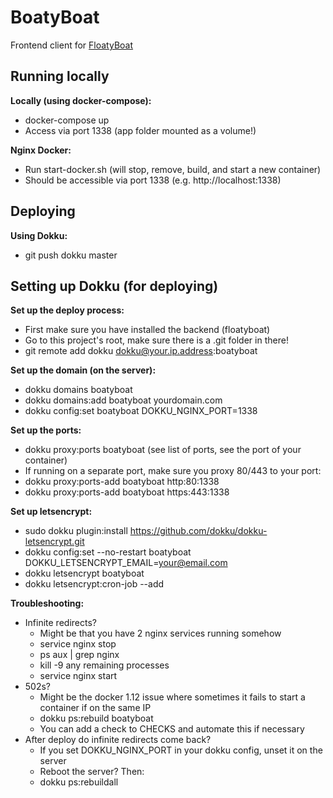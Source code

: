 # BoatyBoat

Frontend client for [FloatyBoat](https://github.com/lemiffe/floatyboat-fetch)

## Running locally

**Locally (using docker-compose):**
- docker-compose up
- Access via port 1338 (app folder mounted as a volume!)

**Nginx Docker:**
- Run start-docker.sh (will stop, remove, build, and start a new container)
- Should be accessible via port 1338 (e.g. http://localhost:1338)

## Deploying

**Using Dokku:**
- git push dokku master

## Setting up Dokku (for deploying)

**Set up the deploy process:**
- First make sure you have installed the backend (floatyboat)
- Go to this project's root, make sure there is a .git folder in there!
- git remote add dokku dokku@your.ip.address:boatyboat

**Set up the domain (on the server):**
- dokku domains boatyboat
- dokku domains:add boatyboat yourdomain.com
- dokku config:set boatyboat DOKKU_NGINX_PORT=1338

**Set up the ports:**
- dokku proxy:ports boatyboat (see list of ports, see the port of your container)
- If running on a separate port, make sure you proxy 80/443 to your port:
- dokku proxy:ports-add boatyboat http:80:1338
- dokku proxy:ports-add boatyboat https:443:1338

**Set up letsencrypt:**
- sudo dokku plugin:install https://github.com/dokku/dokku-letsencrypt.git
- dokku config:set --no-restart boatyboat DOKKU_LETSENCRYPT_EMAIL=your@email.com
- dokku letsencrypt boatyboat
- dokku letsencrypt:cron-job --add

**Troubleshooting:**
- Infinite redirects?
    - Might be that you have 2 nginx services running somehow
    - service nginx stop
    - ps aux | grep nginx
    - kill -9 any remaining processes
    - service nginx start
- 502s?
    - Might be the docker 1.12 issue where sometimes it fails to start a container if on the same IP
    - dokku ps:rebuild boatyboat
    - You can add a check to CHECKS and automate this if necessary
- After deploy do infinite redirects come back?
    - If you set DOKKU_NGINX_PORT in your dokku config, unset it on the server
    - Reboot the server? Then:
    - dokku ps:rebuildall